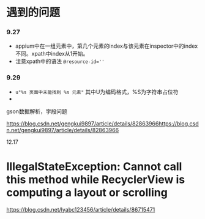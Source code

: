 # 遇到的问题

### 9.27 

* appium中在一组元素中，第几个元素的index与该元素在inspector中的index不同。xpath中index从1开始。
* 注意xpath中的语法 `@resource-id=''`   

### 9.29

* `u"%s 页面中未能找到 %s 元素"` 其中U为编码格式，%S为字符串占位符
* 

gson数据解析，字段问题

https://blog.csdn.net/gengkui9897/article/details/82863966https://blog.csdn.net/gengkui9897/article/details/82863966

12.17

# IllegalStateException: Cannot call this method while RecyclerView is computing a layout or scrolling

https://blog.csdn.net/lyabc123456/article/details/86715471

